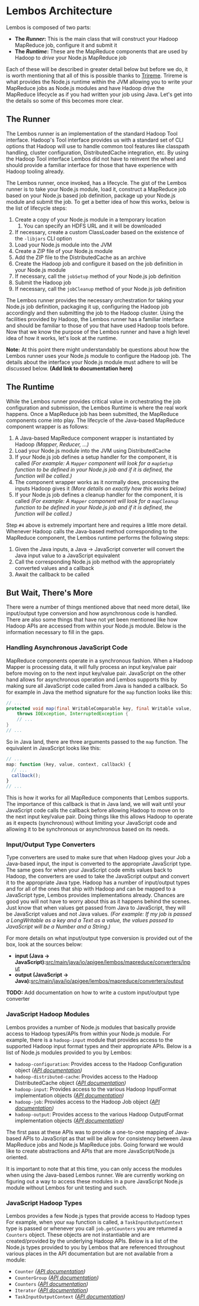 # Lembos Architecture

Lembos is composed of two parts:

* **The *Runner*:** This is the main class that will construct your Hadoop MapReduce job, configure it and submit it
* **The *Runtime*:** These are the MapReduce components that are used by Hadoop to *drive* your Node.js MapReduce job

Each of these will be described in greater detail below but before we do, it is worth mentioning that all of this is
possible thanks to [Trireme][trireme].  Trireme is what provides the Node.js runtime within the JVM allowing you to
write your MapReduce jobs as Node.js modules and have Hadoop drive the MapReduce lifecycle as if you had written your
job using Java.  Let's get into the details so some of this becomes more clear.

## The Runner

The Lembos runner is an implementation of the standard Hadoop Tool interface.  Hadoop's Tool interface provides us with
a standard set of CLI options that Hadoop will use to handle common tool features like classpath handling, cluster
configuration, DistributedCache integration, etc.  By using the Hadoop Tool interface Lembos did not have to reinvent
the wheel and should provide a familiar interface for those that have experience with Hadoop tooling already.

The Lembos runner, once invoked, has a lifecycle.  The gist of the Lembos runner is to take your Node.js module, load
it, construct a MapReduce job based on your Node.js based job definition, package up your Node.js module and submit the
job.  To get a better idea of how this works, below is the list of lifecycle steps:

1. Create a copy of your Node.js module in a temporary location
    1. You can specify an HDFS URL and it will be downloaded
2. If necessary, create a custom ClassLoader based on the existence of the `-libjars` CLI option
3. Load your Node.js module into the JVM
4. Create a ZIP file of your Node.js module
5. Add the ZIP file to the DistributedCache as an archive
6. Create the Hadoop job and configure it based on the job definition in your Node.js module
7. If necessary, call the `jobSetup` method of your Node.js job definition
8. Submit the Hadoop job
9. If necessary, call the `jobCleanup` method of your Node.js job definition

The Lembos runner provides the necessary orchestration for taking your Node.js job definition, packaging it up,
configuring the Hadoop job accordingly and then submitting the job to the Hadoop cluster.  Using the facilities
provided by Hadoop, the Lembos runner has a familiar interface and should be familiar to those of you that have used
Hadoop tools before.  Now that we know the purpose of the Lembos runner and have a high level idea of how it works,
let's look at the runtime.

**Note:** At this point there might understandably be questions about how the Lembos runner uses your Node.js module to
configure the Hadoop job.  The details about the interface your Node.js module must adhere to will be discussed below.
**(Add link to documentation here)**

## The Runtime

While the Lembos runner provides critical value in orchestrating the job configuration and submission, the Lembos
Runtime is where the real work happens.  Once a MapReduce job has been submitted, the MapReduce components come into
play.  The lifecycle of the Java-based MapReduce component wrapper is as follows:

1. A Java-based MapReduce component wrapper is instantiated by Hadoop *(Mapper, Reducer, ...)*
2. Load your Node.js module into the JVM using DistributedCache
3. If your Node.js job defines a setup handler for the component, it is called  *(For example: A `Mapper` component will
look for a `mapSetup` function to be defined in your Node.js job and if it is defined, the function will be called.)*
4. The component wrapper works as it normally does, processing the inputs Hadoop gives it *(More details on exactly how
this works below)*
5. If your Node.js job defines a cleanup handler for the component, it is called  *(For example: A `Mapper` component
will look for a `mapCleanup` function to be defined in your Node.js job and if it is defined, the function will be
called.)*

Step `#4` above is extremely important here and requires a little more detail.  Whenever Hadoop calls the Java-based
method corresponding to the MapReduce component, the Lembos runtime performs the following steps:

1. Given the Java inputs, a Java -> JavaScript converter will convert the Java input value to a JavaScript equivalent
2. Call the corresponding Node.js job method with the appropriately converted values and a callback
3. Await the callback to be called

## But Wait, There's More

There were a number of things mentioned above that need more detail, like input/output type conversion and how
asynchronous code is handled.  There are also some things that have not yet been mentioned like how Hadoop APIs are
accessed from within your Node.js module.  Below is the information necessary to fill in the gaps.

### Handling Asynchronous JavaScript Code

MapReduce components operate in a synchronous fashion.  When a Hadoop Mapper is processing data, it will fully process
an input key/value pair before moving on to the next input key/value pair. JavaScript on the other hand allows for
asynchronous operation and Lembos supports this by making sure all JavaScript code called from Java is handed a
callback.  So for example in Java the method signature for the `map` function looks like this:

```java
// ...
protected void map(final WritableComparable key, final Writable value, final Context context)
    throws IOException, InterruptedException {
    // ...
}
// ...
```

So in Java land, there are three arguments passed to the `map` function.  The equivalent in JavaScript looks like this:

```javascript
// ...
map: function (key, value, context, callback) {
  // ...
  callback();
}
// ...
```

This is how it works for all MapReduce components that Lembos supports.  The importance of this callback is that in
Java land, we will wait until your JavaScript code calls the callback before allowing Hadoop to move on to the next
input key/value pair.  Doing things like this allows Hadoop to operate as it expects (synchronous) without limiting
your JavaScript code and allowing it to be synchronous or asynchronous based on its needs.

### Input/Output Type Converters

Type converters are used to make sure that when Hadoop gives your Job a Java-based
input, the input is converted to the appropriate JavaScript type.  The same goes for when your JavaScript code emits
values back to Hadoop, the converters are used to take the JavaScript output and convert it to the appropriate Java
type.  Hadoop has a number of input/output types and for all of the ones that ship with Hadoop and can be mapped to
a JavaScript type, Lembos provides implementations already.  Chances are good you will not have to worry about this
as it happens behind the scenes.  Just know that when values get passed from Java to JavaScript, they will be
JavaScript values and not Java values.  *(For example: If my job is passed a LongWritable as a key and a Text as a
value, the values passed to JavaScript will be a Number and a String.)*

For more details on what input/output type conversion is provided out of the box, look at the sources below:

* **input (Java -> JavaScript):**[src/main/java/io/apigee/lembos/mapreduce/converters/input][input-src]
* **output (JavaScript -> Java):**[src/main/java/io/apigee/lembos/mapreduce/converters/output][output-src]

**TODO:** Add documentation on how to write a custom input/output type converter

### JavaScript Hadoop Modules

Lembos provides a number of Node.js modules that basically provide access to Hadoop types/APIs from within your Node.js
module.  For example, there is a `hadoop-input` module that provides access to the supported Hadoop input format types
and their appropriate APIs.  Below is a list of Node.js modules provided to you by Lembos:

* `hadoop-configuration`: Provides access to the Hadoop Configuration object
*([API documentation][hadoop-configuration-api])*
* `hadoop-distributed-cache`: Provides access to the Hadoop DistributedCache object
*([API documentation][hadoop-distributed-cache-api])*
* `hadoop-input`: Provides access to the various Hadoop InputFormat implementation objects
*([API documentation][hadoop-input-api])*
* `hadoop-job`: Provides access to the Hadoop Job object *([API documentation][hadoop-job-api])*
* `hadoop-output`: Provides access to the various Hadoop OutputFormat implementation objects
*([API documentation][hadoop-output-api])*

The first pass at these APIs was to provide a one-to-one mapping of Java-based APIs to JavaScript as that will be allow
for consistency between Java MapReduce jobs and Node.js MapReduce jobs.  Going forward we would like to create
abstractions and APIs that are more JavaScript/Node.js oriented.

It is important to note that at this time, you can only access the modules when using the Java-based Lembos runner.
We are currently working on figuring out a way to access these modules in a pure JavaScript Node.js module without
Lembos for unit testing and such.

### JavaScript Hadoop Types

Lembos provides a few Node.js types that provide access to Hadoop types  For example, when your `map` function is
called, a `TaskInputOutputContext` type is passed or whenever you call `job.getCounters` you are returned a `Counters`
object.  These objects are not instantiable and are created/provided by the underlying Hadoop APIs.  Below is a list of
the Node.js types provided to you by Lembos that are referenced throughout various places in the API documentation but
are not available from a module:

* `Counter` *([API documentation][hadoop-counter-api])*
* `CounterGroup` *([API documentation][hadoop-countergroup-api])*
* `Counters` *([API documentation][hadoop-counters-api])*
* `Iterator` *([API documentation][iterator-api])*
* `TaskInputOutputContext` *([API documentation][hadoop-taskinputoutputcontext-api])*

[hadoop-counter-api]: https://github.com/apigee/lembos/blob/master/docs/Hadoop_Counter_API.md
[hadoop-countergroup-api]: https://github.com/apigee/lembos/blob/master/docs/Hadoop_CounterGroup_API.md
[hadoop-counters-api]: https://github.com/apigee/lembos/blob/master/docs/Hadoop_Counters_API.md
[hadoop-configuration-api]: https://github.com/apigee/lembos/blob/master/docs/Hadoop_Configuration_Module_API.md
[hadoop-distributed-cache-api]: https://github.com/apigee/lembos/blob/master/docs/Hadoop_Distributed_Cache_Module_API.md
[hadoop-input-api]: https://github.com/apigee/lembos/blob/master/docs/Hadoop_Input_Module_API.md
[hadoop-job-api]: https://github.com/apigee/lembos/blob/master/docs/Hadoop_Job_Module_API.md
[hadoop-output-api]: https://github.com/apigee/lembos/blob/master/docs/Hadoop_Output_Module_API.md
[hadoop-taskinputoutputcontext-api]: https://github.com/apigee/lembos/blob/master/docs/Hadoop_TaskInputOutputContext_API.md
[input-src]: https://github.com/apigee/lembos/tree/master/src/main/java/io/apigee/lembos/mapreduce/converters/input
[iterator-api]: https://github.com/apigee/lembos/blob/master/docs/Iterator_API.md
[output-src]: https://github.com/apigee/lembos/tree/master/src/main/java/io/apigee/lembos/mapreduce/converters/output
[trireme]: https://github.com/apigee/trireme